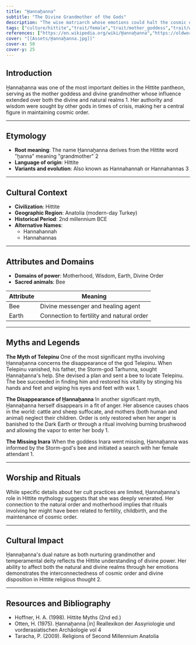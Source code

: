 ```yaml
---
title: "Ḫannaḫanna"
subtitle: "The Divine Grandmother of the Gods"
description: "The wise matriarch whose emotions could halt the cosmic order of the Hittite world"
tags: ["culture/hittite","trait/female","trait/mother_goddess","trait/wisdom","trait/earth","trait/fertility"]
references: ["https://en.wikipedia.org/wiki/Ḫannaḫanna","https://oldworldgods.com/hittite/hannahanna-goddess-hittites/","https://www.godchecker.com/hittite-mythology/HANNAHANNA/"]
cover: "[[Assets/Ḫannaḫanna.jpg]]"
cover-x: 50
cover-y: 25
---
```

## Introduction
Ḫannaḫanna was one of the most important deities in the Hittite pantheon, serving as the mother goddess and divine grandmother whose influence extended over both the divine and natural realms <mcreference link="https://en.wikipedia.org/wiki/Ḫannaḫanna" index="1">1</mcreference>. Her authority and wisdom were sought by other gods in times of crisis, making her a central figure in maintaining cosmic order.

---

## Etymology

- **Root meaning**: The name Ḫannaḫanna derives from the Hittite word "ḫanna" meaning "grandmother" <mcreference link="https://oldworldgods.com/hittite/hannahanna-goddess-hittites/" index="2">2</mcreference>
- **Language of origin**: Hittite
- **Variants and evolution**: Also known as Hannahannah or Hannahannas <mcreference link="https://www.godchecker.com/hittite-mythology/HANNAHANNA/" index="3">3</mcreference>

---

## Cultural Context

- **Civilization**: Hittite
- **Geographic Region**: Anatolia (modern-day Turkey)
- **Historical Period**: 2nd millennium BCE
- **Alternative Names**:
  - Hannahannah
  - Hannahannas

---

## Attributes and Domains

- **Domains of power**: Motherhood, Wisdom, Earth, Divine Order
- **Sacred animals**: Bee

| Attribute | Meaning |
|----------------|---------------------------------|
| Bee | Divine messenger and healing agent |
| Earth | Connection to fertility and natural order |

---

## Myths and Legends

**The Myth of Telepinu**
One of the most significant myths involving Ḫannaḫanna concerns the disappearance of the god Telepinu. When Telepinu vanished, his father, the Storm-god Tarhunna, sought Ḫannaḫanna's help. She devised a plan and sent a bee to locate Telepinu. The bee succeeded in finding him and restored his vitality by stinging his hands and feet and wiping his eyes and feet with wax <mcreference link="https://en.wikipedia.org/wiki/Ḫannaḫanna" index="1">1</mcreference>.

**The Disappearance of Ḫannaḫanna**
In another significant myth, Ḫannaḫanna herself disappears in a fit of anger. Her absence causes chaos in the world: cattle and sheep suffocate, and mothers (both human and animal) neglect their children. Order is only restored when her anger is banished to the Dark Earth or through a ritual involving burning brushwood and allowing the vapor to enter her body <mcreference link="https://en.wikipedia.org/wiki/Ḫannaḫanna" index="1">1</mcreference>.

**The Missing Inara**
When the goddess Inara went missing, Ḫannaḫanna was informed by the Storm-god's bee and initiated a search with her female attendant <mcreference link="https://en.wikipedia.org/wiki/Ḫannaḫanna" index="1">1</mcreference>.

---

## Worship and Rituals

While specific details about her cult practices are limited, Ḫannaḫanna's role in Hittite mythology suggests that she was deeply venerated. Her connection to the natural order and motherhood implies that rituals involving her might have been related to fertility, childbirth, and the maintenance of cosmic order.

---

## Cultural Impact

Ḫannaḫanna's dual nature as both nurturing grandmother and temperamental deity reflects the Hittite understanding of divine power. Her ability to affect both the natural and divine realms through her emotions demonstrates the interconnectedness of cosmic order and divine disposition in Hittite religious thought <mcreference link="https://oldworldgods.com/hittite/hannahanna-goddess-hittites/" index="2">2</mcreference>.

---

## Resources and Bibliography

- Hoffner, H. A. (1998). Hittite Myths (2nd ed.)
- Otten, H. (1975). Ḫannaḫanna [in] Reallexikon der Assyriologie und vorderasiatischen Archäologie vol 4
- Taracha, P. (2009). Religions of Second Millennium Anatolia